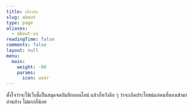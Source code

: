 ```yaml
---
title: เกี่ยวกับ
slug: about
type: page
aliases:
  - about-us
readingTime: false
comments: false
layout: null
menu:
  main:
    weight: -90
    params:
      icon: user
---
```

ตั้งใจว่าจะใช้เว็บนี้เป็นสมุดจดบันทึกออนไลน์ แล้วก็หวังลึก ๆ
ว่าจะเกิดประโยชน์แก่คนที่หลงเข้ามาอ่านบ้าง ไม่มากก็น้อย
